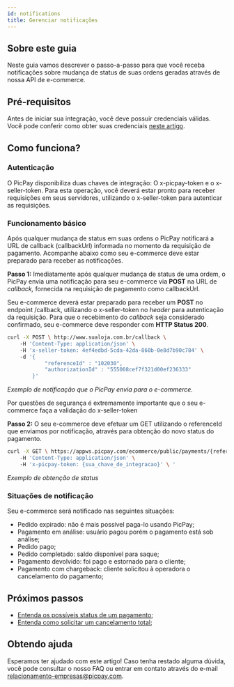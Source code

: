 ```yaml
---
id: notifications
title: Gerenciar notificações
---
```


## Sobre este guia
Neste guia vamos descrever o passo-a-passo para que você receba notificações sobre mudança de status de suas ordens geradas através de nossa API de e-commerce.

## Pré-requisitos

Antes de iniciar sua integração, você deve possuir credenciais válidas. Você pode conferir como obter suas credenciais [neste artigo](/checkout/intro/getting-started#antes-de-começar).


## Como funciona?

### Autenticação

O PicPay disponibiliza duas chaves de integração: O x-picpay-token e o x-seller-token. Para esta operação, você deverá estar pronto para receber requisições em seus servidores, utilizando o x-seller-token para autenticar as requisições.

### Funcionamento básico

Após qualquer mudança de status em suas ordens o PicPay notificará a URL de callback (callbackUrl) informada no momento da requisição de pagamento. Acompanhe abaixo como seu e-commerce deve estar preparado para receber as notificações.

**Passo 1:** Imediatamente após qualquer mudança de status de uma ordem, o PicPay envia uma notificação para seu e-commerce via **POST** na URL de _callback,_ fornecida na requisição de pagamento como callbackUrl.

Seu e-commerce deverá estar preparado para receber um **POST** no endpoint /callback, utilizando o x-seller-token no _header_ para autenticação da requisição. Para que o recebimento do _callback_ seja considerado confirmado, seu e-commerce deve responder com **HTTP Status 200**.

```bash
curl -X POST \ http://www.sualoja.com.br/callback \ 
    -H 'Content-Type: application/json' \ 
    -H 'x-seller-token: 4ef4edbd-5cda-42da-860b-0e8d7b90c784' \ 
    -d '{ 
            "referenceId" : "102030", 
            "authorizationId" : "555008cef7f321d00ef236333" 
        }'
```
_Exemplo de notificação que o PicPay envia para o e-commerce._

Por questões de segurança é extremamente importante que o seu e-commerce faça a validação do x-seller-token

**Passo 2:** O seu e-commerce deve efetuar um GET utilizando o referenceId que enviamos por notificação, através para obtenção do novo status do pagamento.

```bash
curl -X GET \ https://appws.picpay.com/ecommerce/public/payments/{referenceId}/status \ 
    -H 'Content-Type: application/json' \ 
    -H 'x-picpay-token: {sua_chave_de_integracao}' \ '
```

_Exemplo de obtenção de status_

### Situações de notificação

Seu e-commerce será notificado nas seguintes situações:

-   Pedido expirado: não é mais possível paga-lo usando PicPay;
-   Pagamento em análise: usuário pagou porém o pagamento está sob análise;
-   Pedido pago;
-   Pedido completado: saldo disponível para saque;
-   Pagamento devolvido: foi pago e estornado para o cliente;
-   Pagamento com chargeback: cliente solicitou à operadora o cancelamento do pagamento;

## Próximos passos

- [Entenda os possíveis status de um pagamento](/checkout/guides/order-status);
- [Entenda como solicitar um cancelamento total](/checkout/guides/cancel-order);

## Obtendo ajuda
Esperamos ter ajudado com este artigo! Caso tenha restado alguma dúvida, você pode consultar o nosso FAQ ou entrar em contato através do e-mail relacionamento-empresas@picpay.com. 